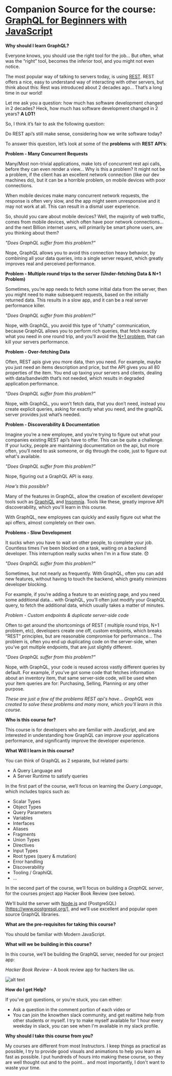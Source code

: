 # Companion Source for the course: [GraphQL for Beginners with JavaScript](https://courses.knowthen.com/p/graphql-for-beginners-with-javascript/)

**Why should I learn GraphQL?**

Everyone knows, you should use the right tool for the job… But often, what was the “right” tool, becomes the inferior tool, and you might not even notice.

The most popular way of talking to servers today, is using [REST](https://en.wikipedia.org/wiki/Representational_state_transfer). REST offers a nice, easy to understand way of interacting with other servers, but think about this: Rest was introduced about 2 decades ago… That’s a long time in our world!

Let me ask you a question: how much has software development changed in 2 decades? Heck, how much has software development changed in 2 years? **A LOT!**

So, I think it’s fair to ask the following question:

Do REST api’s still make sense, considering how we write software today?

To answer this question, let’s look at some of the **problems** with **REST API’s**:

**Problem - Many Concurrent Requests**

Many/Most non-trivial applications, make lots of concurrent rest api calls, before they can even render a view… Why is this a problem? It might not be a problem, if the client has an excellent network connection (like our dev machines do), but it can be a horrible problem, on mobile devices with poor connections.

When mobile devices make many concurrent network requests, the response is often very slow, and the app might seem unresponsive and it may not work at all. This can result in a dismal user experience.

So, should you care about mobile devices? Well, the majority of web traffic, comes from mobile devices, which often have poor network connections… and the next Billion internet users, will primarily be smart phone users, are you thinking about them?

_"Does GraphQL suffer from this problem?"_

Nope, GraphQL allows you to avoid this connection heavy behavior, by combining all your data queries, into a single server request, which greatly improves real and perceived performance.

**Problem - Multiple round trips to the server (Under-fetching Data & N+1 Problem)**

Sometimes, you’re app needs to fetch some initial data from the server, then you might need to make subsequent requests, based on the initially returned data. This results in a slow app, and it can be a real server performance killer.

_"Does GraphQL suffer from this problem?"_

Nope, with GraphQL, you avoid this type of “chatty” communication, because GraphQL allows you to perform rich queries, that fetch exactly what you need in one round trip, and you’ll avoid the [N+1 problem](https://stackoverflow.com/q/97197/4289166), that can kill your servers performance.

**Problem - Over-fetching Data**

Often, REST apis give you more data, then you need. For example, maybe you just need an items description and price, but the API gives you all 80 properties of the item. You end up taxing your servers and clients, dealing with data/bandwidth that’s not needed, which results in degraded application performance.

_"Does GraphQL suffer from this problem?"_

Nope, with GraphQL, you won’t fetch data, that you don’t need, instead you create explicit queries, asking for exactly what you need, and the graphQL server provides just what’s needed.

**Problem - Discoverability & Documentation**

Imagine you’re a new employee, and you’re trying to figure out what your companies existing REST api’s have to offer. This can be quite a challenge. If your lucky, people are maintaining documentation on the api, but more often, you’ll need to ask someone, or dig through the code, just to figure out what's available.

_"Does GraphQL suffer from this problem?"_

Nope, figuring out a GraphQL API is easy.

_How’s this possible?_

Many of the features in GraphQL, allow the creation of excellent developer tools such as [GraphiQL](https://github.com/graphql/graphiql) and [Insomnia](https://insomnia.rest/). Tools like these, greatly improve API discoverability, which you'll learn in this course.

With GraphQL, new employees can quickly and easily figure out what the api offers, almost completely on their own.

**Problems - Slow Development**

It sucks when you have to wait on other people, to complete your job. Countless times I’ve been blocked on a task, waiting on a backend developer. This interruption really sucks when I'm in a flow state. 😞

_"Does GraphQL suffer from this problem?"_

Sometimes, but not nearly as frequently. With GraphQL, often you can add new features, without having to touch the backend, which greatly minimizes developer blocking.

For example, if you’re adding a feature to an existing page, and you need some additional data... with GraphQL, you’ll often just modify your GraphQL query, to fetch the additional data, which usually takes a matter of minutes.

_Problem - Custom endpoints & duplicate server-side code_

Often to get around the shortcomings of REST ( multiple round trips, N+1 problem, etc), developers create one off, custom endpoints, which breaks “REST” principles, but are reasonable compromise for performance… The problem is, often you end up duplicating code on the server-side, when you’ve got multiple endpoints, that are just slightly different.

_"Does GraphQL suffer from this problem?"_

Nope, with GraphQL, your code is reused across vastly different queries by default. For example, if you’ve got some code that fetches information about an inventory item, that same server-side code, will be used when your item queries are for: Purchasing, Selling, Planning or any other purpose.

_These are just a few of the problems REST api's have... GraphQL was created to solve these problems and many more, which you'll learn in this course._

**Who is this course for?**

This course is for developers who are familiar with JavaScript, and are interested in understanding how GraphQL can improve your applications performance, and significantly improve the developer experience.

**What Will I learn in this course?**

You can think of GraphQL as 2 separate, but related parts:

- A Query Language and
- A Server Runtime to satisfy queries

In the first part of the course, we’ll focus on learning the _Query Language_, which includes topics such as:

- Scalar Types
- Object Types
- Query Parameters
- Variables
- Interfaces
- Aliases
- Fragments
- Union Types
- Directives
- Input Types
- Root types (query & mutation)
- Error handling
- Discoverability
- Tooling / GraphiQL
- ...

In the second part of the course, we’ll focus on building a _GraphQL server_, for the courses project app Hacker Book Review (see below).

We’ll build the server with [Node.js](https://nodejs.org) and (PostgreSQL)[https://www.postgresql.org/], and we’ll use excellent and popular open source GraphQL libraries.

**What are the pre-requisites for taking this course?**

You should be familiar with Modern JavaScript.

**What will we be building in this course?**

In this course, we’ll be building the GraphQL server, needed for our project app:

_Hacker Book Review_ - A book review app for hackers like us.

![alt text](https://knowthen.com/wp-content/uploads/2018/08/hackerbookreview.png 'Hacker Book Review')

**How do I get Help?**

If you’ve got questions, or you’re stuck, you can either:

- Ask a question in the comment portion of each video or
- You can join the knowthen slack community, and get realtime help from other students or myself. I try to make myself available for 1 hour every weekday in slack, you can see when I'm available in my slack profile.

**​Why should I take this course from you?**

​My courses are different from most Instructors.​ I keep things as practical as possible, I try to provide good visuals and animations to help you learn as fast as possible. I put hundreds of hours into making these course, so they are well thought out and to the point... and most importantly, I don't want to waste your time.
